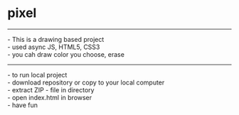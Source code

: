 # pixel

<hr>
- This is a drawing based project <br>
- used async JS, HTML5, CSS3 <br>
- you cah draw color you choose, erase <br>
<hr>
- to run local project <br>
- download repository or copy to your local computer <br>
- extract ZIP - file in directory <br>
- open index.html in browser <br>
- have fun
